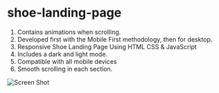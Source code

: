 # shoe-landing-page

1. Contains animations when scrolling.
2. Developed first with the Mobile First methodology, then for desktop.
3. Responsive Shoe Landing Page Using HTML CSS & JavaScript
4. Includes a dark and light mode.
5. Compatible with all mobile devices
6. Smooth scrolling in each section.

![Screen Shot](/repository/assets/employee.png?raw=true "Employee Data title")
